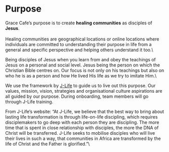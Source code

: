 # Purpose

Grace Cafe’s purpose is to create **healing communities** as disciples of **Jesus**.\
\
Healing communities are geographical locations or online locations where individuals are committed to understanding their purpose in life from a general and specific perspective and helping others understand it too.\


Being disciples of Jesus when you learn from and obey the teachings of Jesus on a personal and social level. Jesus being the person on which the Christian Bible centres on. Our focus is not only on his teachings but also on who he is as a person and how He lived His life as we try to imitate Him.\


We use the framework by [J-Life](http://jlife.org) to guide us to live out this purpose. Our values, mission, vision, strategies and organisational culture aspirations are all guided by our purpose. During onboarding, team members will go through J-Life training.

From J-Life’s website: “At J-Life, we believe that the best way to bring about lasting life transformation is through life-on-life discipling, which requires disciplemakers to go deep with each person they are discipling. The more time that is spent in close relationship with disciples, the more the DNA of Christ will be transferred. J-Life seeks to mobilise disciples who will live their lives in such a way, that communities in Africa are transformed by the life of Christ and the Father is glorified.”\
